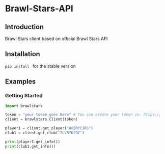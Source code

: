 # Brawl-Stars-API

## Introduction
Brawl Stars client based on official Brawl Stars API

## Installation
`pip install ` for the stable version

## Examples

### Getting Started
```py
import brawlstars

token = "your token goes here" # You can create your token in: https://developer.brawlstars.com/#/getting-started
client = brawlstars.Client(token)

player1 = client.get_player("88QRYCJRG")
club1 = client.get_club("2LVRYU29C")

print(player1.get_info())
print(club1.get_info())

```
